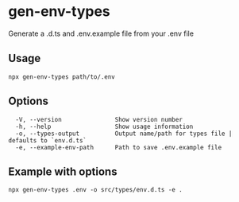 # gen-env-types

Generate a .d.ts and .env.example file from your .env file

## Usage

```
npx gen-env-types path/to/.env
```

## Options
```
  -V, --version               Show version number
  -h, --help                  Show usage information
  -o, --types-output          Output name/path for types file | defaults to `env.d.ts`
  -e, --example-env-path      Path to save .env.example file
```

## Example with options

```
npx gen-env-types .env -o src/types/env.d.ts -e .
```
